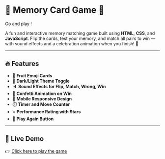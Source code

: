 # 🧠 Memory Card Game 🎴

Go and play !

A fun and interactive memory matching game built using **HTML**, **CSS**, and **JavaScript**. Flip the cards, test your memory, and match all pairs to win — with sound effects and a celebration animation when you finish! 🎉

---

## 🔥 Features

- 🍒 **Fruit Emoji Cards**
- 🌙 **Dark/Light Theme Toggle**
- 🔈 **Sound Effects for Flip, Match, Wrong, Win**
- 🎊 **Confetti Animation on Win**
- 📱 **Mobile Responsive Design**
- ⏱️ **Timer and Move Counter**
- ⭐ **Performance Rating with Stars**
- 🔁 **Play Again Button**

---

## 🚀 Live Demo

👉 [Click here to play the game](https://madiha-mubeen.github.io/memory-card-game/)

 

